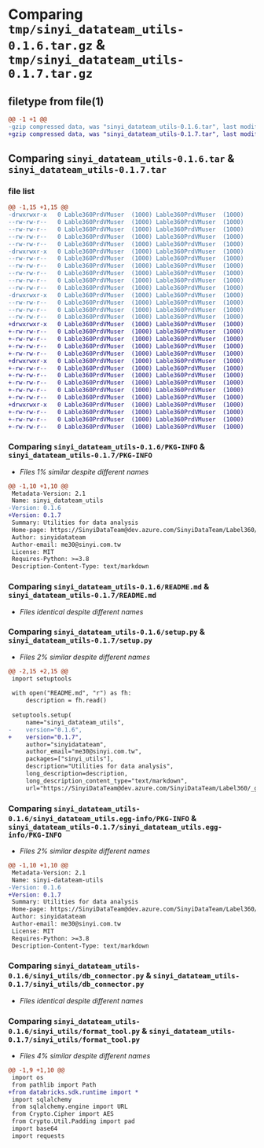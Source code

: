 # Comparing `tmp/sinyi_datateam_utils-0.1.6.tar.gz` & `tmp/sinyi_datateam_utils-0.1.7.tar.gz`

## filetype from file(1)

```diff
@@ -1 +1 @@
-gzip compressed data, was "sinyi_datateam_utils-0.1.6.tar", last modified: Wed Jun 14 02:49:00 2023, max compression
+gzip compressed data, was "sinyi_datateam_utils-0.1.7.tar", last modified: Wed Jun 14 03:04:43 2023, max compression
```

## Comparing `sinyi_datateam_utils-0.1.6.tar` & `sinyi_datateam_utils-0.1.7.tar`

### file list

```diff
@@ -1,15 +1,15 @@
-drwxrwxr-x   0 Lable360PrdVMuser  (1000) Lable360PrdVMuser  (1000)        0 2023-06-14 02:49:00.841084 sinyi_datateam_utils-0.1.6/
--rw-rw-r--   0 Lable360PrdVMuser  (1000) Lable360PrdVMuser  (1000)     2406 2023-06-14 02:49:00.841084 sinyi_datateam_utils-0.1.6/PKG-INFO
--rw-rw-r--   0 Lable360PrdVMuser  (1000) Lable360PrdVMuser  (1000)     2180 2022-12-16 02:49:49.000000 sinyi_datateam_utils-0.1.6/README.md
--rw-rw-r--   0 Lable360PrdVMuser  (1000) Lable360PrdVMuser  (1000)       38 2023-06-14 02:49:00.841084 sinyi_datateam_utils-0.1.6/setup.cfg
--rw-rw-r--   0 Lable360PrdVMuser  (1000) Lable360PrdVMuser  (1000)      646 2023-06-14 02:48:39.000000 sinyi_datateam_utils-0.1.6/setup.py
-drwxrwxr-x   0 Lable360PrdVMuser  (1000) Lable360PrdVMuser  (1000)        0 2023-06-14 02:49:00.837084 sinyi_datateam_utils-0.1.6/sinyi_datateam_utils.egg-info/
--rw-rw-r--   0 Lable360PrdVMuser  (1000) Lable360PrdVMuser  (1000)     2406 2023-06-14 02:49:00.000000 sinyi_datateam_utils-0.1.6/sinyi_datateam_utils.egg-info/PKG-INFO
--rw-rw-r--   0 Lable360PrdVMuser  (1000) Lable360PrdVMuser  (1000)      316 2023-06-14 02:49:00.000000 sinyi_datateam_utils-0.1.6/sinyi_datateam_utils.egg-info/SOURCES.txt
--rw-rw-r--   0 Lable360PrdVMuser  (1000) Lable360PrdVMuser  (1000)        1 2023-06-14 02:49:00.000000 sinyi_datateam_utils-0.1.6/sinyi_datateam_utils.egg-info/dependency_links.txt
--rw-rw-r--   0 Lable360PrdVMuser  (1000) Lable360PrdVMuser  (1000)       83 2023-06-14 02:49:00.000000 sinyi_datateam_utils-0.1.6/sinyi_datateam_utils.egg-info/requires.txt
--rw-rw-r--   0 Lable360PrdVMuser  (1000) Lable360PrdVMuser  (1000)       12 2023-06-14 02:49:00.000000 sinyi_datateam_utils-0.1.6/sinyi_datateam_utils.egg-info/top_level.txt
-drwxrwxr-x   0 Lable360PrdVMuser  (1000) Lable360PrdVMuser  (1000)        0 2023-06-14 02:49:00.841084 sinyi_datateam_utils-0.1.6/sinyi_utils/
--rw-rw-r--   0 Lable360PrdVMuser  (1000) Lable360PrdVMuser  (1000)        0 2022-12-06 02:44:18.000000 sinyi_datateam_utils-0.1.6/sinyi_utils/__init__.py
--rw-rw-r--   0 Lable360PrdVMuser  (1000) Lable360PrdVMuser  (1000)     2634 2022-12-16 02:49:49.000000 sinyi_datateam_utils-0.1.6/sinyi_utils/db_connector.py
--rw-rw-r--   0 Lable360PrdVMuser  (1000) Lable360PrdVMuser  (1000)     3732 2023-06-14 02:48:39.000000 sinyi_datateam_utils-0.1.6/sinyi_utils/format_tool.py
+drwxrwxr-x   0 Lable360PrdVMuser  (1000) Lable360PrdVMuser  (1000)        0 2023-06-14 03:04:43.316691 sinyi_datateam_utils-0.1.7/
+-rw-rw-r--   0 Lable360PrdVMuser  (1000) Lable360PrdVMuser  (1000)     2406 2023-06-14 03:04:43.316691 sinyi_datateam_utils-0.1.7/PKG-INFO
+-rw-rw-r--   0 Lable360PrdVMuser  (1000) Lable360PrdVMuser  (1000)     2180 2022-12-16 02:49:49.000000 sinyi_datateam_utils-0.1.7/README.md
+-rw-rw-r--   0 Lable360PrdVMuser  (1000) Lable360PrdVMuser  (1000)       38 2023-06-14 03:04:43.316691 sinyi_datateam_utils-0.1.7/setup.cfg
+-rw-rw-r--   0 Lable360PrdVMuser  (1000) Lable360PrdVMuser  (1000)      646 2023-06-14 03:04:12.000000 sinyi_datateam_utils-0.1.7/setup.py
+drwxrwxr-x   0 Lable360PrdVMuser  (1000) Lable360PrdVMuser  (1000)        0 2023-06-14 03:04:43.312691 sinyi_datateam_utils-0.1.7/sinyi_datateam_utils.egg-info/
+-rw-rw-r--   0 Lable360PrdVMuser  (1000) Lable360PrdVMuser  (1000)     2406 2023-06-14 03:04:43.000000 sinyi_datateam_utils-0.1.7/sinyi_datateam_utils.egg-info/PKG-INFO
+-rw-rw-r--   0 Lable360PrdVMuser  (1000) Lable360PrdVMuser  (1000)      316 2023-06-14 03:04:43.000000 sinyi_datateam_utils-0.1.7/sinyi_datateam_utils.egg-info/SOURCES.txt
+-rw-rw-r--   0 Lable360PrdVMuser  (1000) Lable360PrdVMuser  (1000)        1 2023-06-14 03:04:43.000000 sinyi_datateam_utils-0.1.7/sinyi_datateam_utils.egg-info/dependency_links.txt
+-rw-rw-r--   0 Lable360PrdVMuser  (1000) Lable360PrdVMuser  (1000)       83 2023-06-14 03:04:43.000000 sinyi_datateam_utils-0.1.7/sinyi_datateam_utils.egg-info/requires.txt
+-rw-rw-r--   0 Lable360PrdVMuser  (1000) Lable360PrdVMuser  (1000)       12 2023-06-14 03:04:43.000000 sinyi_datateam_utils-0.1.7/sinyi_datateam_utils.egg-info/top_level.txt
+drwxrwxr-x   0 Lable360PrdVMuser  (1000) Lable360PrdVMuser  (1000)        0 2023-06-14 03:04:43.316691 sinyi_datateam_utils-0.1.7/sinyi_utils/
+-rw-rw-r--   0 Lable360PrdVMuser  (1000) Lable360PrdVMuser  (1000)        0 2022-12-06 02:44:18.000000 sinyi_datateam_utils-0.1.7/sinyi_utils/__init__.py
+-rw-rw-r--   0 Lable360PrdVMuser  (1000) Lable360PrdVMuser  (1000)     2634 2022-12-16 02:49:49.000000 sinyi_datateam_utils-0.1.7/sinyi_utils/db_connector.py
+-rw-rw-r--   0 Lable360PrdVMuser  (1000) Lable360PrdVMuser  (1000)     3769 2023-06-14 03:02:54.000000 sinyi_datateam_utils-0.1.7/sinyi_utils/format_tool.py
```

### Comparing `sinyi_datateam_utils-0.1.6/PKG-INFO` & `sinyi_datateam_utils-0.1.7/PKG-INFO`

 * *Files 1% similar despite different names*

```diff
@@ -1,10 +1,10 @@
 Metadata-Version: 2.1
 Name: sinyi_datateam_utils
-Version: 0.1.6
+Version: 0.1.7
 Summary: Utilities for data analysis
 Home-page: https://SinyiDataTeam@dev.azure.com/SinyiDataTeam/Label360/_git/sinyi_utils
 Author: sinyidatateam
 Author-email: me30@sinyi.com.tw
 License: MIT
 Requires-Python: >=3.8
 Description-Content-Type: text/markdown
```

### Comparing `sinyi_datateam_utils-0.1.6/README.md` & `sinyi_datateam_utils-0.1.7/README.md`

 * *Files identical despite different names*

### Comparing `sinyi_datateam_utils-0.1.6/setup.py` & `sinyi_datateam_utils-0.1.7/setup.py`

 * *Files 2% similar despite different names*

```diff
@@ -2,15 +2,15 @@
 import setuptools
   
 with open("README.md", "r") as fh:
     description = fh.read()
   
 setuptools.setup(
     name="sinyi_datateam_utils",
-    version="0.1.6",
+    version="0.1.7",
     author="sinyidatateam",
     author_email="me30@sinyi.com.tw",
     packages=["sinyi_utils"],
     description="Utilities for data analysis",
     long_description=description,
     long_description_content_type="text/markdown",
     url="https://SinyiDataTeam@dev.azure.com/SinyiDataTeam/Label360/_git/sinyi_utils",
```

### Comparing `sinyi_datateam_utils-0.1.6/sinyi_datateam_utils.egg-info/PKG-INFO` & `sinyi_datateam_utils-0.1.7/sinyi_datateam_utils.egg-info/PKG-INFO`

 * *Files 2% similar despite different names*

```diff
@@ -1,10 +1,10 @@
 Metadata-Version: 2.1
 Name: sinyi-datateam-utils
-Version: 0.1.6
+Version: 0.1.7
 Summary: Utilities for data analysis
 Home-page: https://SinyiDataTeam@dev.azure.com/SinyiDataTeam/Label360/_git/sinyi_utils
 Author: sinyidatateam
 Author-email: me30@sinyi.com.tw
 License: MIT
 Requires-Python: >=3.8
 Description-Content-Type: text/markdown
```

### Comparing `sinyi_datateam_utils-0.1.6/sinyi_utils/db_connector.py` & `sinyi_datateam_utils-0.1.7/sinyi_utils/db_connector.py`

 * *Files identical despite different names*

### Comparing `sinyi_datateam_utils-0.1.6/sinyi_utils/format_tool.py` & `sinyi_datateam_utils-0.1.7/sinyi_utils/format_tool.py`

 * *Files 4% similar despite different names*

```diff
@@ -1,9 +1,10 @@
 import os
 from pathlib import Path
+from databricks.sdk.runtime import *
 import sqlalchemy
 from sqlalchemy.engine import URL
 from Crypto.Cipher import AES
 from Crypto.Util.Padding import pad
 import base64
 import requests
```

